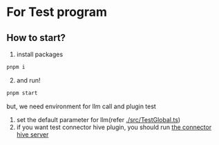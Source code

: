 # For Test program

## How to start?

1. install packages

```sh
pnpm i
```

2. and run!

```sh
pnpm start
```

but, we need environment for llm call and plugin test

1. set the default parameter for llm(refer [./src/TestGlobal.ts](./src/TestGlobal.ts))
2. if you want test connector hive plugin, you should run [the connector hive server](https://github.com/wrtnlabs/connector-hive)

